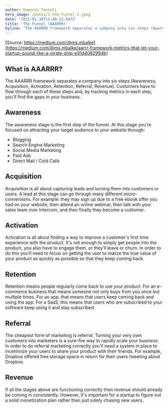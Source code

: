 ```yaml
---
author: Kameron Tanseli
hero_image: /posts/3-the-funnel-1.jpeg
date: '2021-01-30T11:48:22.947Z'
title: 'The Funnel (AAARRR)'
byline: "The AAARRR framework separates a company into six steps (Awareness, Acquisition, Activation, Retention, Referral, Revenue). Customers have to flow through each of these steps and, by tracking metrics in each step, you'll find the gaps in your business."
---
```


[Source: https://medium.com/@ms.mbalke](https://medium.com/@ms.mbalke/aarrr-framework-metrics-that-let-your-startup-sound-like-a-pirate-ship-e91d4082994b)

## What is AAARRR?

The AAARRR framework separates a company into six steps (Awareness, Acquisition, Activation, Retention, Referral, Revenue). Customers have to flow through each of these steps and, by tracking metrics in each step, you'll find the gaps in your business.

## Awareness

The awareness stage is the first step of the funnel. At this stage you're focused on attracting your target audience to your website through:

* Blogging
* Search Engine Marketing
* Social Media Marketing
* Paid Ads
* Direct Mail / Cold Calls

## Acquisition

Acquisition is all about capturing leads and turning them into customers or users. A lead at this stage can go through many different micro-conversions. For example: they may sign up due to a free ebook offer you had on your website, then attend an online webinar, then talk with your sales team over Intercom, and then finally they become a customer.

## Activation

Activation is all about finding a way to improve a customer's first time experience with the product. It's not enough to simply get people into the product, you also have to engage them, or they'll leave or churn. In order to do this you'll need to focus on getting the user to realize the true value of your product as quickly as possible so that they keep coming back.

## Retention

Retention means people regularly come back to use your product. For an e-commerce business that means someone not only buys from you once but multiple times. For an app, that means that users keep coming back and using the app. For a SaaS, this means that users who are subscribed to your software keep using it and stay subscribed.

## Referral

The cheapest form of marketing is referral. Turning your very own customers into marketers is a sure-fire way to rapidly scale your business. In order to do referral marketing correctly you'll need a system in place to incentivize your users to share your product with their friends. For example, Dropbox offered free storage space in return for their users tweeting about Dropbox.

## Revenue

If all the stages above are functioning correctly then revenue should already be coming in consistently. However, it's important for a startup to figure out a solid monetization plan rather than just solely chasing new users.
